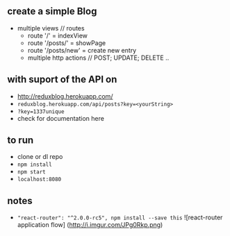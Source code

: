 ## create a simple Blog
- multiple views // routes
  * route '/' = indexView
  * route '/posts/<nummer>' = showPage <nummer>
  * route '/posts/new' = create new entry
  * multiple http actions // POST; UPDATE; DELETE ..

## with suport of the API on
- http://reduxblog.herokuapp.com/
- `reduxblog.herokuapp.com/api/posts?key=<yourString>`
- `?key=1337unique`
- check for documentation here

## to run
- clone or dl repo
- `npm install`
- `npm start`
- `localhost:8080`

## notes
- `"react-router": "^2.0.0-rc5", npm install --save this`
![react-router application flow]
(http://i.imgur.com/JPg0Rkp.png)
